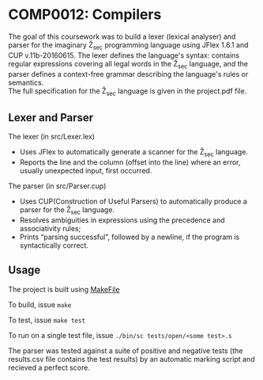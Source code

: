 # COMP0012: Compilers

The goal of this coursework was to build a lexer (lexical analyser) and parser for the imaginary Ž<sub>sec</sub> programming language using JFlex 1.6.1 and CUP v.11b-20160615.  The lexer defines the language's syntax: contains regular expressions covering all legal words in the Ž<sub>sec</sub> language, and the parser defines a context-free grammar describing the language's rules or semantics. 
<br>The full specification for the Ž<sub>sec</sub> language is given in the project.pdf file.

## Lexer and Parser

The lexer (in src/Lexer.lex)

<ul>
  <li>Uses JFlex to automatically generate a scanner for the Ž<sub>sec</sub> language.</li>
  <li>Reports the line and the column (offset into the line) where an error, usually unexpected input, first occurred.</li>
</ul>

The parser (in src/Parser.cup)

<ul>
  <li>Uses CUP(Construction of Useful Parsers) to automatically produce a parser for the Ž<sub>sec</sub> language.</li>
  <li>Resolves ambiguities in expressions using the precedence and associativity rules;</li>
  <li>Prints “parsing successful”, followed by a newline, if the program is syntactically correct.</li>
</ul>

## Usage
The project is built using [MakeFile](https://devhints.io/makefile)

To build, issue `make`

To test, issue `make test`

To run on a single test file, issue `./bin/sc tests/open/<some test>.s`

The parser was tested against a suite of positive and negative tests (the results.csv file contains the test results) by an automatic marking script and recieved a perfect score.
